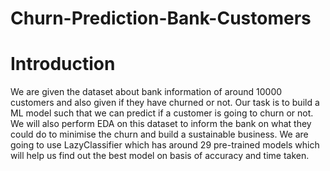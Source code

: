 # Churn-Prediction-Bank-Customers
# Introduction
We are given the dataset about bank information of around 10000 customers and also given if they have churned or not. Our task is to build a ML model such that we can predict if a customer is going to churn or not. We will also perform EDA on this dataset to inform the bank on what they could do to minimise the churn and build a sustainable business. We are going to use LazyClassifier which has around 29 pre-trained models which will help us find out the best model on basis of accuracy and time taken.
